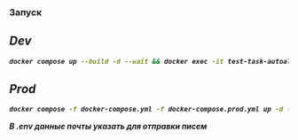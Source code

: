 ### Запуск
<b><i>

## Dev

```bash
docker compose up --build -d --wait && docker exec -it test-task-autoalfa-api-php-1 bash -c "composer u -n && composer i -n && php artisan key:generate && php artisan storage:link && php artisan migrate && php artisan db:seed && php artisan queue:work redis"
```

## Prod

```bash
docker compose -f docker-compose.yml -f docker-compose.prod.yml up -d --wait && docker exec -it test-task-autoalfa-api-php-1 bash -c "composer u -n --no-dev && composer i -n --no-dev && php artisan key:generate && php artisan storage:link && php artisan migrate && php artisan db:seed && php artisan queue:work redis"
```

В .env данные почты указать для отправки писем